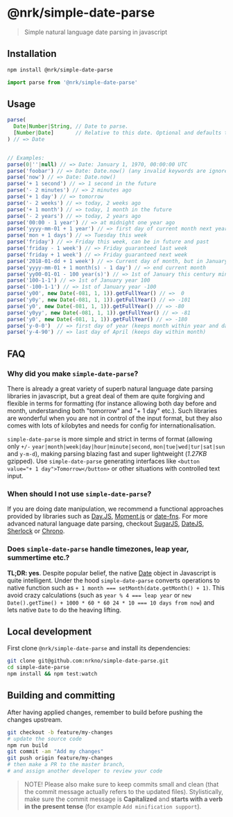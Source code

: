 # @nrk/simple-date-parse

> Simple natural language date parsing in javascript

## Installation

```bash
npm install @nrk/simple-date-parse
```
```js
import parse from '@nrk/simple-date-parse'
```

## Usage
```js
parse(
  Date|Number|String, // Date to parse.
  [Number|Date]       // Relative to this date. Optional and defaults to Date.now()
) // => Date


// Examples:
parse(0|''|null) // => Date: January 1, 1970, 00:00:00 UTC
parse('foobar') // => Date: Date.now() (any invalid keywords are ignored)
parse('now') // => Date: Date.now()
parse('+ 1 second') // => 1 second in the future
parse('- 2 minutes') // => 2 minutes ago
parse('+ 1 day') // => tomorrow
parse('- 2 weeks') // => today, 2 weeks ago
parse('+ 1 month') // => today, 1 month in the future
parse('- 2 years') // => today, 2 years ago
parse('00:00 - 1 year') // => at midnight one year ago
parse('yyyy-mm-01 + 1 year') // => first day of current month next year
parse('mon + 1 days') // => Tuesday this week
parse('friday') // => Friday this week, can be in future and past
parse('friday - 1 week') // => Friday guaranteed last week
parse('friday + 1 week') // => Friday guaranteed next week
parse('2018-01-dd + 1 week') // => Current day of month, but in January 2018 plus one week
parse('yyyy-mm-01 + 1 month(s) - 1 day') // => end current month
parse('yy00-01-01 - 100 year(s)') // => 1st of January this century minus 100 years
parse('100-1-1') // => 1st of January year 100
parse('-100-1-1') // => 1st of January year -100
parse('y00', new Date(-081, 1, 1)).getFullYear() // =>  0
parse('y0y', new Date(-081, 1, 1)).getFullYear() // => -101
parse('y0', new Date(-081, 1, 1)).getFullYear() // => -80
parse('y0yy', new Date(-081, 1, 1)).getFullYear() // => -81
parse('y0', new Date(-081, 1, 1)).getFullYear() // => -180
parse('y-0-0')  // => first day of year (keeps month within year and day within month)
parse('y-4-90') // => last day of April (keeps day within month)
```


## FAQ
### Why did you make `simple-date-parse`?

There is already a great variety of superb natural language date parsing libraries in javascript, but a great deal of them are quite forgiving and flexible in terms for formatting (for instance allowing both day before and month, understanding both "tomorrow" and "+ 1 day" etc.). Such libraries are wonderful when you are not in control of the input format, but they also comes with lots of kilobytes and needs for config for internationalisation.

`simple-date-parse` is more simple and strict in terms of format (allowing only `+/-` `year|month|week|day|hour|minute|second`, `mon|tue|wed|tur|sat|sun` and `y-m-d`), making parsing blazing fast and super lightweight (*1.27KB* gzipped). Use `simple-date-parse` generating interfaces like `<button value="+ 1 day">Tomorrow</button>` or other situations with controlled text input.


### When should I not use `simple-date-parse`?
If you are doing date manipulation, we recommend a functional approaches provided by libraries such as [Day.JS](https://github.com/xx45/dayjs), [Moment.js](https://momentjs.com/) or [date-fns](https://date-fns.org/). For more advanced natural language date parsing, checkout [SugarJS](https://sugarjs.com/dates/#/Parsing), [DateJS](https://github.com/datejs/Datejs), [Sherlock](https://github.com/neilgupta/Sherlock) or [Chrono](https://github.com/wanasit/chrono).

### Does `simple-date-parse` handle timezones, leap year, summertime etc.?

**TL;DR: yes**. Despite popular belief, the native [Date](https://developer.mozilla.org/en-US/docs/Web/JavaScript/Reference/Global_Objects/Date) object in Javascript is quite intelligent. Under the hood `simple-date-parse` converts operations to native function such as `+ 1 month === setMonth(date.getMonth() + 1)`. This avoid crazy calculations (such as `year % 4 === leap year` or `new Date().getTime() + 1000 * 60 * 60 24 * 10 === 10 days from now`) and lets native `Date` to do the heaving lifting.

## Local development
First clone `@nrk/simple-date-parse` and install its dependencies:

```bash
git clone git@github.com:nrkno/simple-date-parse.git
cd simple-date-parse
npm install && npm test:watch
```

## Building and committing
After having applied changes, remember to build before pushing the changes upstream.

```bash
git checkout -b feature/my-changes
# update the source code
npm run build
git commit -am "Add my changes"
git push origin feature/my-changes
# then make a PR to the master branch,
# and assign another developer to review your code
```

> NOTE! Please also make sure to keep commits small and clean (that the commit message actually refers to the updated files).
> Stylistically, make sure the commit message is **Capitalized** and **starts with a verb in the present tense** (for example `Add minification support`).
